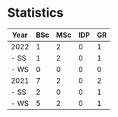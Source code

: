 # Statistics

| Year | BSc | MSc | IDP | GR |
|------|-----|-----|-----|----|
| 2022 |   1 |   2 |   0 |  1 |
| - SS |   1 |   2 |   0 |  1 |
| - WS |   0 |   0 |   0 |  0 |
| 2021 |   7 |   2 |   0 |  2 |
| - SS |   2 |   0 |   0 |  1 |
| - WS |   5 |   2 |   0 |  1 |
